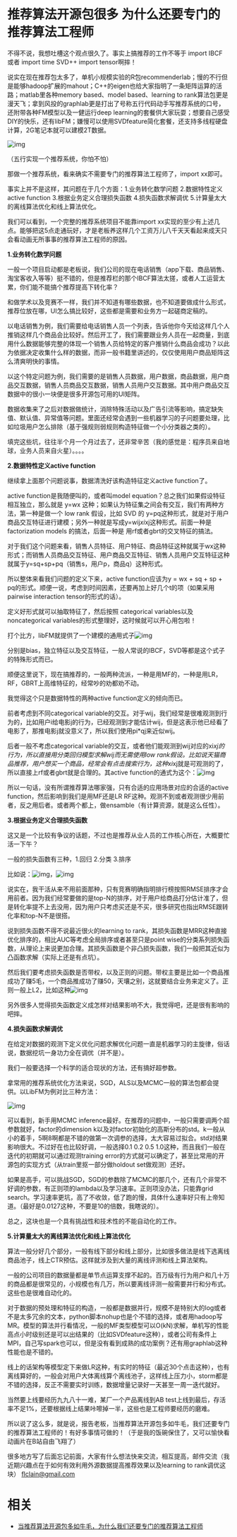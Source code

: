 
# 推荐算法开源包很多 为什么还要专门的推荐算法工程师

不得不说，我想吐槽这个观点很久了。事实上搞推荐的工作不等于 import IBCF 或者 import time SVD++ import tensor啊摔！

说实在现在推荐包太多了，单机小规模实验的R包recommenderlab；慢的不行但是能够hadoop扩展的mahout；C++的eigen也给大家指明了一条矩阵运算的活路；matlab里各种memory based、model based、learning to rank算法包更是漫天飞；拿到风投的graphlab更是打出了号称五行代码动手写推荐系统的口号，还附带各种FM模型以及一健运行deep learning的套餐供大家玩耍；想要自己感受DIY的快乐，还有libFM；嫌慢可以使用SVDfeature简化套餐，还支持多线程硬盘计算，2G笔记本就可以建模2T数据。

![img](https://images0.cnblogs.com/blog/458215/201501/081653069372835.jpg)

（五行实现一个推荐系统，你怕不怕）

那做一个推荐系统，看来确实不需要专门的推荐算法工程师了，import xx即可。

事实上并不是这样，其问题在于几个方面：1.业务转化数学问题 2.数据特性定义active function 3.根据业务定义合理损失函数 4.损失函数求解调优 5.计算量太大的离线算法优化和线上算法优化。

我们可以看到，一个完整的推荐系统项目不能靠import xx实现的至少有上述几点。能够把这5点走通玩好，才是老板养这样几个工资万儿八千天天看起来成天只会看动画无所事事的推荐算法工程师的原因。



**1.业务转化数学问题**

一般一个项目启动都是老板说，我们公司的现在电话销售（app下载、商品销售、淘宝客收入等等）挺不错的，但是推荐栏的那个IBCF算法太搓，或者人工运营太累，你们能不能搞个推荐提高下转化率？

和做学术以及竞赛不一样，我们并不知道有哪些数据，也不知道要做成什么形式，推荐位放在哪，UI怎么搞比较好，这些都是需要和业务方一起磋商定稿的。

以电话销售为例，我们需要给电话销售人员一个列表，告诉他你今天给这样几个人推销这样几个商品会比较好。然后开工了，我们需要跟业务人员在一起商量，到底用什么数据能够完整的体现一个销售人员给特定的客户推销什么商品会成功？以此为依据决定收集什么样的数据，而非一般书籍里讲述的，仅仅使用用户商品矩阵这么清爽明快的事情。

以这个特定问题为例，我们需要的是销售人员数据，用户数据，商品数据，用户商品交互数据，销售人员商品交互数据，销售人员用户交互数据。其中用户商品交互数据中的很小一块便是很多开源包可用的UI矩阵。

数据收集来了之后对数据做统计，消除特殊活动以及广告引流等影响，搞定缺失值、默认值、异常值等问题。里面还经常会遇到一些机器学习的子问题要处理，比如垃圾用户怎么排除（基于强规则弱规则构造特征做一个小分类器之类的）。

填完这些坑，往往半个月一个月过去了，还非常辛苦（我的感觉是：程序员来自地球，业务人员来自火星）。。。。



**2.数据特性定义active function**

继续拿上面那个问题说事，数据清洗好该构造特征定义active function了。

active function是我随便叫的，或者叫model equation？总之我们如果假设特征相互独立，那么就是 y=wx 这种；如果认为特征集之间会有交互，我们有两种方法，第一种是做一个 low rank 假设，比如 SVD 的 y=pq这种形式，就是对于用户商品交互特征进行建模；另外一种就是写成y=wij*xi*xj这种形式。前面一种是 factorization models 的搞法，后面一种是 用rf或者gbrt的交叉特征的搞法。

对于我们这个问题来看，销售人员特征、用户特征、商品特征这种就属于wx这种形式；而销售人员商品交互特征、用户商品交互特征、销售人员用户交互特征这种就属于y=sq+sp+pq（销售s，用户p，商品q）这种形式。

所以整体来看我们问题的定义下来，active function应该为y = wx + sq + sp + pq的形式。顺便一说，考虑到时间因素，还要再加上好几个t的项（如果采用pairwise interaction tensor的形式的话）。

定义好形式就可以抽取特征了，然后按照 categorical variables以及noncategorical variables的形式整理好，这时候就可以开心用包啦！

打个比方，libFM就提供了一个建模的通用式子![img](https://images0.cnblogs.com/blog/458215/201501/081638444686090.jpg)

分别是bias，独立特征以及交互特征，一般人常说的IBCF，SVD等都是这个式子的特殊形式而已。

顺便这里说下，现在搞推荐的，一般两种流派，一种是用MF的，一种是用LR，RF，GBRT上高维特征的，经常吵的劝都劝不动。

我觉得这个只是数据特性的两种active function定义的倾向而已。

前者考虑到不同categorical variable的交互。对于wij，我们经常是很难观测到行为的，比如用户i给电影j的行为，已经观测到才能估计wij，但是这表示他已经看了电影了，那推电影j就没意义了，所以我们使用pi*qj来近似wij。

后者一般不考虑categorical variable的交互，或者他们能观测到wij对应的xi*xj的行为，所以直接用分类回归模型求解wij而无需使用low rank假设。比如说天猫商品推荐，用户想买一个商品，经常会有点击搜索行为，这种xi*xj就是可观测的了，所以直接上rf或者gbrt就是合理的。其active function的通式为这个：![img](https://images0.cnblogs.com/blog/458215/201501/081649454841514.jpg)

所以一句话，没有所谓推荐算法哪家强，只有合适的应用场景对应的合适的active function，然后影响到我们是用MF还是LR RF这种。观测不到或者观测很少用前者，反之用后者。或者两个都上，做ensamble（有计算资源，就是这么任性）。



**3.根据业务定义合理损失函数**

这又是一个比较有争议的话题，不过也是推荐从业人员的工作核心所在，大概要忙活一下午？

一般的损失函数有三种，1.回归 2.分类 3.排序

比如说：![img](https://images0.cnblogs.com/blog/458215/201501/081658395154330.jpg)，![img](https://images0.cnblogs.com/blog/458215/201501/081658513283321.jpg)

说实在，我干活从来不用前面那种，只有竞赛明确指明排行榜按照RMSE排序才会用前者。因为我们经常要做的是top-N的排序，对于用户给商品打分估计准了，但是转化率提不上去没用，因为用户只考虑买还是不买，很多研究也指出RMSE跟转化率和top-N不是很搭。

说到损失函数不得不说最近很火的learning to rank，其损失函数是MRR这种直接优化排序的，相比AUC等考虑全局排序或者甚至只是point wise的分类系列损失函数，从理论上来说更加合理。其损失函数是个非凸损失函数，我们一般把其近似为凸函数求解（实际上还是有点坑）。

然后我们要考虑损失函数是否带权，以及正则的问题。带权主要是比如一个商品推成功了赚5毛，一个商品推成功了赚50，天壤之别，这就要结合业务来定义了。正则一般上L2，比如这种![img](https://images0.cnblogs.com/blog/458215/201501/081706474684324.jpg)

另外很多人觉得损失函数定义成怎样对结果影响不大，我觉得吧，还是很有影响的吧摔。



**4.损失函数求解调优**

在给定对数据的观测下定义优化问题求解优化问题一直是机器学习的主旋律，俗话说，数据挖坑一身功力全在调优（并不是）。

我们一般要选择一个科学的适合现状的方法，还有搞好超参数。

拿常用的推荐系统优化方法来说，SGD，ALS以及MCMC一般的算法包都会提供。以LibFM为例对比三种方法：

![img](https://images0.cnblogs.com/blog/458215/201501/081715107035949.jpg)

可以看到，新手用MCMC inference最好。在推荐的问题中，一般只需要调两个超参数就好，factor的dimension k以及对factor初始化的高斯分布的std。k一般从小的着手，5啊8啊都是不错的做第一次调参的选择，太大容易过拟合。std对结果影响很大。不过好在也比较好调，一般选择0.1 0.2 0.5 1.0这种，而且我们一般在迭代的初期就可以通过观测training error的方式就可以确定了，甚至比常用的开源包的实现方式（从train里抠一部分做holdout set做观测）还好。

如果是高手，可以挑战SGD，SGD的参数除了MCMC的那几个，还有几个非常不好调的参数，有正则项的lambda以及学习速率。正则项没办法，只能靠grid search。学习速率更坑，高了不收敛，低了跑的慢，具体什么速率好只有上帝知道。（最好是0.0127这种，不要是10的倍数，我瞎说的）。

总之，这块也是一个具有挑战性和技术性的不能自动化的工作。



 **5.计算量太大的离线算法优化和线上算法优化**

算法一般分好几个部分，一般有线下部分和线上部分，比如很多做法是线下选离线商品池子，线上CTR预估。这样就涉及到大量的离线评测和线上算法架构。

一般的公司项目的数据量都是单节点运算支撑不起的。百万级有行为用户和几十万的商品都是很常见的，小规模也有几万，所以要离线评测一般需要并行和分布式。这些也是很难自动化的。

对于数据的预处理和特征的构造，一般都是数据并行，规模不是特别大的log或者不是太多冗余的文本，python脚本nohup也是个不错的选择，或者用hadoop写MR。模型的算法并行看情况，一般的MF类型模型可以O(kN)求解，单机写的性能高点小时级别还是可以出结果的（比如SVDfeature这种），或者公司有条件上MPI，自己写spark也可以，但是没有看到成熟的成功案例？还有用graphlab这种性能也是不错的。

线上的话架构等模型定下来做LR这种，有实时的特征（最近30个点击这种），也有离线算好的，一般会对用户大体离线算个离线池子，这样线上压力小，storm都是不错的选择，反正不需要实时训练，数据增量记录好一天甚至一周一迭代就好。

当然要上线要经历九九八十一难，某厂一个产品离线到AB test上线到最后，存活率不足1%，还要根据线上结果咔嚓掉一半，这些也是工程师要经历的磨难。



所以说了这么多，就是说，报告老板，当推荐算法开源包多如牛毛，我们还要专门的推荐算法工程师的！有好多事情可做的！（于是我的饭碗保住了，又可以愉快看动画片在B站自由飞翔了）

很多地方写了后面忘记前面，大家有什么想法快来交流，相互提高，邮件交流（我近期兴趣点在于如何有效利用外源数据提高推荐效果以及learning to rank调优这块） flclain@gmail.com


# 相关

- [当推荐算法开源包多如牛毛，为什么我们还要专门的推荐算法工程师](https://www.cnblogs.com/flclain/p/4211685.html)
